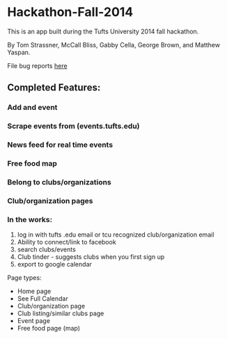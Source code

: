 Hackathon-Fall-2014
===================

This is an app built during the Tufts University 2014 fall hackathon.

By Tom Strassner, McCall Bliss, Gabby Cella, George Brown, and Matthew Yaspan.

File bug reports [here](https://github.com/gcella/Hackathon-Fall-2014/issues/)

## Completed Features:

### Add and event
### Scrape events from (events.tufts.edu) 
### News feed for real time events
### Free food map
### Belong to clubs/organizations
### Club/organization pages

### In the works:

1) log in with tufts .edu email or tcu recognized club/organization email
2) Ability to connect/link to facebook
3) search clubs/events
4) Club tinder - suggests clubs when you first sign up
5) export to google calendar

Page types:
- Home page
- See Full Calendar
- Club/organization page
- Club listing/similar clubs page
- Event page
- Free food page (map)

